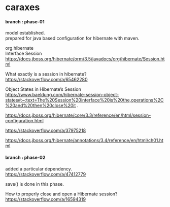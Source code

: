 # caraxes

#### branch : phase-01

model established.\
prepared for java based configuration for hibernate with maven.

org.hibernate\
Interface Session\
https://docs.jboss.org/hibernate/orm/3.5/javadocs/org/hibernate/Session.html

What exactly is a session in hibernate?\
https://stackoverflow.com/a/65462280

Object States in Hibernate’s Session\
https://www.baeldung.com/hibernate-session-object-states#:~:text=The%20Session%20interface%20is%20the,operations%2C%20and%20then%20close%20it
.

https://docs.jboss.org/hibernate/core/3.3/reference/en/html/session-configuration.html

https://stackoverflow.com/a/37975218

https://docs.jboss.org/hibernate/annotations/3.4/reference/en/html/ch01.html

#### branch : phase-02

added a particular dependency.\
https://stackoverflow.com/a/47412779

save() is done in this phase.

How to properly close and open a Hibernate session?\
https://stackoverflow.com/a/16594319
















